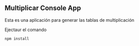 ## Multiplicar Console App

Esta es una aplicación para generar las tablas de multiplicación

Ejectaur el comando
```
npm install
```